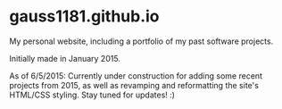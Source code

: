 # gauss1181.github.io

My personal website, including a portfolio of my past software projects.

Initially made in January 2015. 

As of 6/5/2015: Currently under construction for adding some recent projects from 2015, as well as revamping and reformatting the site's HTML/CSS styling. Stay tuned for updates! :)
